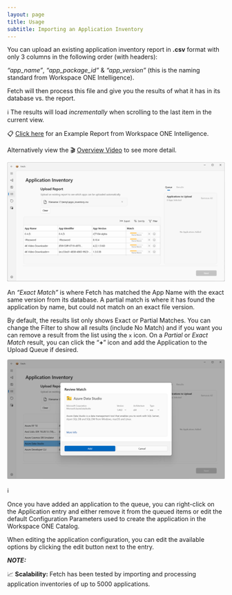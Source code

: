 ```yaml
---
layout: page
title: Usage
subtitle: Importing an Application Inventory
---
```


You can upload an existing application inventory report in **.csv** format with only 3 columns in the following order (with headers):

*“app_name”*, *“app_package_id”* & *“app_version”* (this is the naming standard from Workspace ONE Intelligence). 

Fetch will then process this file and give you the results of what it has in its database vs. the report.

:information_source: The results will load _incrementally_ when scrolling to the last item in the current view.


📋 [Click here](../examples/example_intelligence_apps_report.csv) for an Example Report from Workspace ONE Intelligence. 

Alternatively view the 🎬 [Overview Video](/) to see more detail.

![Alt text](../images/image5.png?raw=true "Image")

An *“Exact Match”* is where Fetch has matched the App Name with the exact same version from its database. A partial match is where it has found the application by name, but could not match on an exact file version.

By default, the results list only shows Exact or Partial Matches. You can change the Filter to show all results (include No Match) and if you want you can remove a result from the list using the `x` icon. On a *Partial* or *Exact Match* result, you can click the “**+**” icon and add the Application to the Upload Queue if desired.

![Alt text](../images/image6.png?raw=true "Image")

:information_source:

Once you have added an application to the queue, you can right-click on the Application entry and either remove it from the queued items or edit the default Configuration Parameters used to create the application in the Workspace ONE Catalog.

When editing the application configuration, you can edit the available options by clicking the edit button next to the entry.

**_NOTE:_**

:chart_with_upwards_trend: **Scalability:** Fetch has been tested by importing and processing application inventories of up to 5000 applications.

